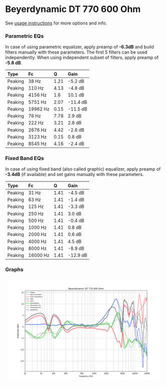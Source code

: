 # Beyerdynamic DT 770 600 Ohm
See [usage instructions](https://github.com/jaakkopasanen/AutoEq#usage) for more options and info.

### Parametric EQs
In case of using parametric equalizer, apply preamp of **-6.3dB** and build filters manually
with these parameters. The first 5 filters can be used independently.
When using independent subset of filters, apply preamp of **-5.8 dB**.

| Type    | Fc       |    Q | Gain     |
|:--------|:---------|:-----|:---------|
| Peaking | 38 Hz    | 1.21 | -5.2 dB  |
| Peaking | 110 Hz   | 4.13 | -4.8 dB  |
| Peaking | 4156 Hz  | 1.6  | 10.1 dB  |
| Peaking | 5751 Hz  | 2.07 | -11.4 dB |
| Peaking | 19962 Hz | 0.15 | -11.5 dB |
| Peaking | 76 Hz    | 7.78 | 2.9 dB   |
| Peaking | 222 Hz   | 3.21 | 2.8 dB   |
| Peaking | 2676 Hz  | 4.42 | -2.6 dB  |
| Peaking | 3123 Hz  | 0.15 | 0.8 dB   |
| Peaking | 8545 Hz  | 4.16 | -2.4 dB  |

### Fixed Band EQs
In case of using fixed band (also called graphic) equalizer, apply preamp of **-3.4dB**
(if available) and set gains manually with these parameters.

| Type    | Fc       |    Q | Gain     |
|:--------|:---------|:-----|:---------|
| Peaking | 31 Hz    | 1.41 | -4.5 dB  |
| Peaking | 63 Hz    | 1.41 | -1.4 dB  |
| Peaking | 125 Hz   | 1.41 | -3.3 dB  |
| Peaking | 250 Hz   | 1.41 | 3.0 dB   |
| Peaking | 500 Hz   | 1.41 | -0.4 dB  |
| Peaking | 1000 Hz  | 1.41 | 0.8 dB   |
| Peaking | 2000 Hz  | 1.41 | 0.6 dB   |
| Peaking | 4000 Hz  | 1.41 | 4.5 dB   |
| Peaking | 8000 Hz  | 1.41 | -8.9 dB  |
| Peaking | 16000 Hz | 1.41 | -12.9 dB |

### Graphs
![](./Beyerdynamic%20DT%20770%20600%20Ohm.png)